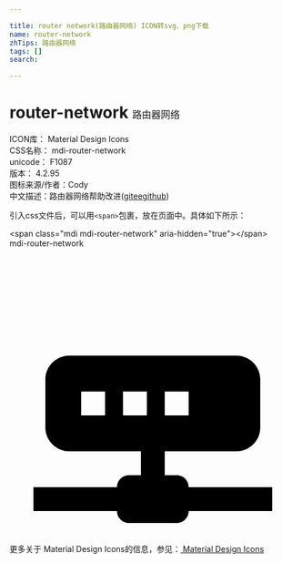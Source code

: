 ```yaml
---

title: router network(路由器网络) ICON转svg、png下载
name: router-network
zhTips: 路由器网络
tags: []
search: 

---
```


# router-network  <small style="font-size: 60%;font-weight: 100">路由器网络</small>


<div class="detail-page">
<p>
<span>
ICON库：
<span class="badge-secondary badge">Material Design Icons</span> 
</span>
<br/>
<span>
CSS名称：
<span class="badge-secondary badge">mdi-router-network</span> 
</span>
<br/>
<span>
unicode：
<span class="badge-secondary badge">F1087</span> 
<copy-btn content='F1087' btn-title=""></copy-btn>
<copy-btn :content='String.fromCodePoint(parseInt("F1087", 16))' btn-title="复制U"></copy-btn>
</span>
<br/>
<span>
版本：
<span class="badge-secondary badge">4.2.95</span> 
</span>
<br/>
<span>图标来源/作者：<span class="badge-light badge">Cody</span></span> 
<br/>
<span class="zh-detail">中文描述：<span class="badge-primary badge">路由器网络</span><span class="help-link"><span>帮助改进</span>(<a href="https://gitee.com/liuwave/icon-helper/edit/master/json/material/router-network.json" target="_blank" rel="noopener noreferrer">gitee</a><a href="https://github.com/liuwave/icon-helper/edit/master/json/material/router-network.json" target="_blank" rel="noopener noreferrer">github</a></span>)</span><br/>
</p>
</div>
<div class="alert alert-dark">
  <i class="mdi mdi-router-network mdi-48px"></i>
  <i class="mdi mdi-router-network mdi-36px"></i>
  <i class="mdi mdi-router-network mdi-24px"></i>
  <i class="mdi mdi-router-network mdi-18px"></i>
</div>
<div>
  <p>引入css文件后，可以用<code>&lt;span&gt;</code>包裹，放在页面中。具体如下所示：    
  </p>
  <div class="alert alert-primary" style="font-size: 14px">
    &lt;span class="mdi mdi-router-network" aria-hidden="true"&gt;&lt;/span&gt;
    <copy-btn content='<span class="mdi mdi-router-network" aria-hidden="true"></span>'></copy-btn>
  </div>
  <div class="alert alert-secondary">
    <i class="mdi mdi-router-network"
    style="font-size: 24px"
    aria-hidden="true"></i> mdi-router-network
    <copy-btn content="mdi-router-network" btn-title="复制图标名称"></copy-btn>
  </div>
</div>
<div id="svg" class="svg-wrap">
<svg xmlns="http://www.w3.org/2000/svg" viewBox="0 0 24 24"><path d="M5 9C3.9 9 3 9.9 3 11V15C3 16.11 3.9 17 5 17H11V19H10C9.45 19 9 19.45 9 20H2V22H9C9 22.55 9.45 23 10 23H14C14.55 23 15 22.55 15 22H22V20H15C15 19.45 14.55 19 14 19H13V17H19C20.11 17 21 16.11 21 15V11C21 9.9 20.11 9 19 9H5M6 12H8V14H6V12M9.5 12H11.5V14H9.5V12M13 12H15V14H13V12Z" /></svg>
</div>
<detail full-name='mdi-router-network'></detail>
    
<div><p>更多关于 Material Design Icons的信息，参见：<a target="_blank" href="https://iconhelper.cn/material.html"> Material Design Icons</a>
</p></div>
